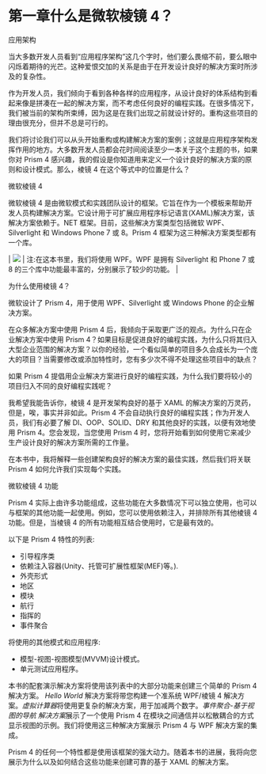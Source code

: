 # 第一章什么是微软棱镜 4？

应用架构

当大多数开发人员看到“应用程序架构”这几个字时，他们要么畏缩不前，要么眼中闪烁着期待的光芒。这种爱恨交加的关系是由于在开发设计良好的解决方案时所涉及的复杂性。

作为开发人员，我们倾向于看到各种各样的应用程序，从设计良好的体系结构到看起来像是拼凑在一起的解决方案，而不考虑任何良好的编程实践。在很多情况下，我们被当前的架构所束缚，因为这是在我们出现之前就设计好的。重构这些项目的理由很充分，但并不总是可行的。

我们将讨论我们可以从头开始重构或构建解决方案的案例；这就是应用程序架构发挥作用的地方。大多数开发人员都会花时间阅读至少一本关于这个主题的书，如果你对 Prism 4 感兴趣，我的假设是你知道用来定义一个设计良好的解决方案的原则和设计模式。那么，棱镜 4 在这个等式中的位置是什么？

微软棱镜 4

微软棱镜 4 是由微软模式和实践团队设计的框架。它旨在作为一个模板来帮助开发人员构建解决方案。它设计用于可扩展应用程序标记语言(XAML)解决方案，该解决方案依赖于。NET 框架。目前，这些解决方案类型包括微软 WPF、Silverlight 和 Windows Phone 7 或 8。Prism 4 框架为这三种解决方案类型都有一个库。

| ![](../Images/note.png) | 注:在这本书里，我们将使用 WPF。WPF 是拥有 Silverlight 和 Phone 7 或 8 的三个库中功能最丰富的，分别展示了较少的功能。 |

为什么使用棱镜 4？

微软设计了 Prism 4，用于使用 WPF、Silverlight 或 Windows Phone 的企业解决方案。

在众多解决方案中使用 Prism 4 后，我倾向于采取更广泛的观点。为什么只在企业解决方案中使用 Prism 4？如果目标是促进良好的编程实践，为什么只将其归入大型企业范围的解决方案？以你的经验，一个看似简单的项目多久会成长为一个庞大的项目？当需要修改或添加特性时，您有多少次不得不处理这些项目中的缺点？

如果 Prism 4 提倡用企业解决方案进行良好的编程实践，为什么我们要将较小的项目归入不同的良好编程实践呢？

我希望我能告诉你，棱镜 4 是开发架构良好的基于 XAML 的解决方案的万灵药，但是，唉，事实并非如此。Prism 4 不会自动执行良好的编程实践；作为开发人员，我们有必要了解 DI、OOP、SOLID、DRY 和其他良好的实践，以便有效地使用 Prism 4。您会发现，当您使用 Prism 4 时，您将开始看到如何使用它来减少生产设计良好的解决方案所需的工作量。

在本书中，我将解释一些创建架构良好的解决方案的最佳实践，然后我们将关联 Prism 4 如何允许我们实现每个实践。

微软棱镜 4 功能

Prism 4 实际上由许多功能组成，这些功能在大多数情况下可以独立使用，也可以与框架的其他功能一起使用。例如，您可以使用依赖注入，并排除所有其他棱镜 4 功能。但是，当棱镜 4 的所有功能相互结合使用时，它是最有效的。

以下是 Prism 4 特性的列表:

*   引导程序类
*   依赖注入容器(Unity、托管可扩展性框架(MEF)等。).
*   外壳形式
*   地区
*   模块
*   航行
*   指挥的
*   事件聚合

将使用的其他模式和应用程序:

*   模型-视图-视图模型(MVVM)设计模式。
*   单元测试应用程序。

本书的配套演示解决方案将使用该列表中的大部分功能来创建三个简单的 Prism 4 解决方案。 *Hello World* 解决方案将带您构建一个准系统 WPF/棱镜 4 解决方案。*虚拟计算器*将使用更复杂的解决方案，用于加减两个数字。*事件聚合-基于视图的导航* *解决方案*展示了一个使用 Prism 4 在模块之间通信并以松散耦合的方式显示视图的示例。我们将使用这三种解决方案展示 Prism 4 与 WPF 解决方案的集成。

Prism 4 的任何一个特性都是使用该框架的强大动力。随着本书的进展，我将向您展示为什么以及如何结合这些功能来创建可靠的基于 XAML 的解决方案。